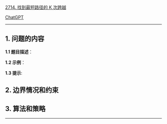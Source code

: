 [2714. 找到最短路径的 K 次跨越](https://leetcode.cn/problems/find-shortest-path-with-k-hops)

[ChatGPT](chat.openai.com)

---

## 1. 问题的内容
**1.1 题目描述**：

**1.2 示例**：

**1.3 提示**:

## 2. 边界情况和约束


## 3. 算法和策略

---

